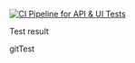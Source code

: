 [![CI Pipeline for API & UI Tests](https://github.com/NikolaNovosel/TestAutomationFramework/actions/workflows/ci-pipeline.yml/badge.svg)](https://github.com/NikolaNovosel/TestAutomationFramework/actions/workflows/ci-pipeline.yml)

Test result

gitTest
